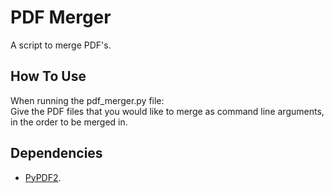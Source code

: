 # PDF Merger  
A script to merge PDF's.

## How To Use  
When running the pdf_merger.py file:  
Give the PDF files that you would like to merge as command line arguments, in the order to be merged in.

## Dependencies
- [PyPDF2](https://pythonhosted.org/PyPDF2/).